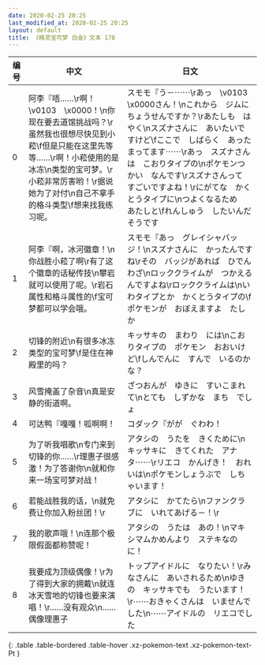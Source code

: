 ```yaml
---
date: 2020-02-25 20:25
last_modified_at: 2020-02-25 20:25
layout: default
title: 《精灵宝可梦 白金》文本 178
---
```

| 编号 | 中文 | 日文 |
| ---- | ---- | ---- |
| 0 | 阿李『唔……\r啊！\v0103　\x0000！\n你现在要去道馆挑战吗？\r虽然我也很想尽快见到小菘\f但是只能在这里先等等……\r啊！小菘使用的是冰冻\n类型的宝可梦。\r小菘非常厉害哟！\r据说她为了对付\n自己不拿手的格斗类型\f想来找我练习呢。 | スモモ『う－⋯⋯\rあっ　\v0103　\x0000さん！\nこれから　ジムに　ちょうせんですか？\rあたしも　はやく\nスズナさんに　あいたいですけど\fここで　しばらく　あったまってます⋯⋯\rあっ　スズナさんは　こおりタイプの\nポケモンつかい　なんです\rスズナさんって　すごいですよね！\rにがてな　かくとうタイプに\nつよくなるため　あたしと\fれんしゅう　したいんだそうです |
| 1 | 阿李『啊，冰河徽章！\n你战胜小菘了啊\r有了这个徽章的话秘传技\n攀岩就可以使用了呢。\r岩石属性和格斗属性的\f宝可梦都可以学会哦。 | スモモ『あっ　グレイシャバッジ！\nスズナさんに　かったんですね\rその　バッジがあれば　ひでんわざ\nロッククライムが　つかえるんですよね\rロッククライムは\nいわタイプとか　かくとうタイプの\fポケモンが　おぼえますよ　たしか |
| 2 | 切锋的附近\n有很多冰冻类型的宝可梦\f是住在神殿里的吗？ | キッサキの　まわり　には\nこおりタイプの　ポケモン　おおいけど\fしんでんに　すんで　いるのかな？ |
| 3 | 风雪掩盖了杂音\n真是安静的街道啊。 | ざつおんが　ゆきに　すいこまれて\nとても　しずかな　まち　でしょ |
| 4 | 可达鸭『嘎嘎！呱啊啊！ | コダック『がが　ぐわわ！ |
| 5 | 为了听我唱歌\n专门来到切锋的你……\r理惠子很感激！为了答谢你\n就和你来一场宝可梦对战！ | アタシの　うたを　きくために\nキッサキに　きてくれた　アナタ⋯⋯\rリエコ　かんげき！　おれいは\nポケモンしょうぶで　しちゃいます！ |
| 6 | 若能战胜我的话，\n就免费让你加入粉丝团！\r | アタシに　かてたら\nファンクラブに　いれてあげる－！\r |
| 7 | 我的歌声哦！\n连那个极限假面都称赞呢！ | アタシの　うたは　あの！\nマキシマムかめんより　ステキなのに！ |
| 8 | 我要成为顶级偶像！\r为了得到大家的拥戴\n就连冰天雪地的切锋也要来演唱！\r……没有观众\n……偶像理惠子 | トップアイドルに　なりたい！\rみなさんに　あいされるため\nゆきの　キッサキでも　うたいます！\r⋯⋯おきゃくさんは　いませんでした\n⋯⋯アイドルの　リエコでした |
{: .table .table-bordered .table-hover .xz-pokemon-text .xz-pokemon-text-Pt }